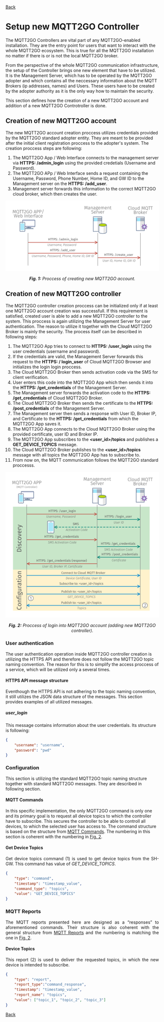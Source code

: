 [Back](./index.md#add-devices)
# Setup new MQTT2GO Controller
The MQTT2GO Controllers are vital part of any MQTT2GO-enabled installation. They are the entry point for users that want to interact with the whole MQTT2GO ecosystem. This is true for all the MQTT2GO installation no matter if there is or is not the local MQTT2GO broker.

From the perspective of the whole MQTT2GO communication infrastructure, the setup of the Controller brings one new element that have to be utilized. It is the Management Server, which has to be operated by the MQTT2GO adopter and which contains all the neccessary information about the MQTT Brokers (ip addresses, names) and Users. These users have to be created by the adopter authority as it is the only way how to maintain the security.

This section defines how the creation of a new MQTT2GO account and addition of a new MQTT2GO Controtroller is done.

## Creation of new MQTT2GO account
The new MQTT2GO account creation proccess utilizes credentials provided by the MQTT2GO standard adopter entity. They are meant to be provided after the initial client registration proccess to the adopter's system. The creation proccess steps are following:

1. The MQTT2GO App / Web Interface connects to the management server via __HTTPS: /admin_login__ using the provided credetials (Username and Password).
1. The MQTT2GO APp / Web Interface sends a request containing the Username, Password, Phone Number, Home ID, and GW ID to the Management server on the  __HTTPS: /add_user__.
1. Management server forwards this information to the correct MQTT2GO cloud broker, which then creates the user.

<p align="center" >
	<img src="create_account.svg" alt="Proccess of creating new MQTT2GO account">
</p>
<p align="center" >
	<a name="create-acocunt-fig"></a><em><strong>Fig. 1:</strong> Proccess of creating new MQTT2GO account.</em>
</p>

## Creation of new MQTT2GO controller
The MQTT2GO controller creation proccess can be initialized only if at least one MQTT2GO account creation was successfull. If this requirement is satisfied, created user is able to add a new MQTT2GO controller to the system. This proccess is again utilizing the Management Server for user authentication. The reason to utilize it together with the Cloud MQTT2GO Broker is mainly the security. The process itself can be described in following steps:

1. The MQTT2GO App tries to connect to __HTTPS: /user_login__ using the user credentials (username and password).
1. If the credentials are valid, the Management Server forwards this request to the __HTTPS: / login_user__ of Cloud MQTT2GO Browser and initializes the login login proccess.
1. The Cloud MQTT2GO Broker then sends activation code via the SMS for client verification.
1. User enters this code into the MQTT2GO App which then sends it into the __HTTPS: /get_credentials__ of the Management Server.
1. The Management server forwards the activation code to the __HTTPS: /get_credentials__ of Cloud MQTT2GO Broker.
1. The Cloud MQTT2GO Broker then sends the certificate to the __HTTPS: /post_credentials__ of the Management Server.
1. The Management server then sends a response with User ID, Broker IP, and Certificate to the __HTTPS: /get_credentials__ from which the MQTT2GO App saves it.
1. The MQTT2GO App connects to the Cloud MQTT2GO Broker using the provided certificate, user ID and Broker IP.
1. The MQTT2GO App subscribes to the __<user_id>/topics__ and publishes a __GET_DEVICE_TOPICS__ message.
1. The Cloud MQTT2GO Broker publishes to the __<user_id>/topics__ message with all topics the MQTT2GO App has to subscribe to.
1. From now on, the MQTT communication follows the MQTT2GO standard proccesss.

<p align="center" >
	<img src="mqtt_controller_login.svg" alt="Proccess of login into MQTT2GO account">
</p>
<p align="center" >
	<a name="add-devices-fig"></a><em><strong>Fig. 2:</strong> Proccess of login into MQTT2GO account (adding new MQTT2GO controller).</em>
</p>

### User authentication
The user authentication operation inside MQTT2GO controller creation is utilizing the HTTPS API and therefore does not follow the MQTT2GO topic naming convention. The reason for this is to simplify the access proccess of a service, which will be utilized only a several times. 

#### HTTPS API message structure
Eventhough the HTTPS API is not adhering to the topic naming convention, it still utilizes the JSON data structure of the messages. This section provides examples of all utilized messages.

##### user_login
This message contains information about the user credentials. Its structure is following:
```json
{	
	"username": "username",
	"password": "pwd"
}
```

### Configuration
This section is utilizing the standard MQTT2GO topic naming structure together with standard MQTT2GO messages. They are described in following section.

#### MQTT Commands
In this specific implementation, the only MQTT2GO command is only one and its primary goal is to request all device topics to which the controller have to subscribe. This secures the controller to be able to controll all devices, to which the selected user has access to. The command structure is based on the structure from <a href="./mqtt2go-commands#mqtt_commands">MQTT Commands</a>. The numbering in this section is coherent with the numbering in <a href="#add-devices-fig">Fig. 2</a>.

#### Get Device Topics
<p align="justify">
Get device topics command (1) is used to get device topics from the SH-GW. This command has value of <em>GET_DEVICE_TOPICS</em>.
</p>

```json
{
	"type": "command",
	"timestamp": "timestamp_value",
	"command_type": "topics",
	"value": "GET_DEVICE_TOPICS"
}
```

### MQTT Reports
<p align="justify">
The MQTT reports presented here are designed as a “responses” to aforementioned commands. Their structure is also coherent with the general structure from <a href="./mqtt2go-commands#mqtt_reports">MQTT Reports</a> and the numbering is matching the one in <a href="#add-devices-fig">Fig. 2</a>.
</p>

#### Device Topics
<p align="justify">
This report (2) is used to deliver the requested topics, in which the new device is intended to subscribe.
</p>

```json
{
	"type": "report",
	"report_type":"command_response",
	"timestamp": "timestamp_value",
	"report_name": "topics",
	"value": ["topic_1", "topic_2", "topic_3"]
}
```

[Back](./index.md#add-devices)

